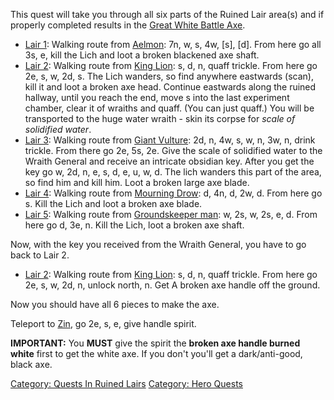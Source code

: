 This quest will take you through all six parts of the Ruined Lair
area(s) and if properly completed results in the [Great White Battle
Axe](Great_White_Battle_Axe "wikilink").

-   [Lair 1](:Category:Ruined_Lair_1_Of_5 "wikilink"): Walking route
    from [Aelmon](Aelmon "wikilink"): 7n, w, s, 4w, \[s\], \[d\]. From
    here go all 3s, e, kill the Lich and loot a broken blackened axe
    shaft.
-   [Lair 2](:Category:Ruined_Lair_2_Of_5 "wikilink"): Walking route
    from [King Lion](King_Lion "wikilink"): s, d, n, quaff trickle. From
    here go 2e, s, w, 2d, s. The Lich wanders, so find anywhere
    eastwards (scan), kill it and loot a broken axe head. Continue
    eastwards along the ruined hallway, until you reach the end, move s
    into the last experiment chamber, clear it of wraiths and quaff.
    (You can just quaff.) You will be transported to the huge water
    wraith - skin its corpse for *scale of solidified water*.
-   [Lair 3](:Category:Ruined_Lair_3_Of_5 "wikilink"): Walking route
    from [Giant Vulture](Giant_Vulture "wikilink"): 2d, n, 4w, s, w, n,
    3w, n, drink trickle. From there go 2e, 5s, 2e. Give the scale of
    solidified water to the Wraith General and receive an intricate
    obsidian key. After you get the key go w, 2d, n, e, s, d, e, u,
    w, d. The lich wanders this part of the area, so find him and kill
    him. Loot a broken large axe blade.
-   [Lair 4](:Category:Ruined_Lair_4_Of_5 "wikilink"): Walking route
    from [Mourning Drow](Mourning_Drow "wikilink"): d, 4n, d, 2w, d.
    From here go s. Kill the Lich and loot a broken axe blade.
-   [Lair 5](:Category:Ruined_Lair_5_Of_5 "wikilink"): Walking route
    from [Groundskeeper man](Groundskeeper_Man "wikilink"): w, 2s, w,
    2s, e, d. From here go d, 3e, n. Kill the Lich, loot a broken axe
    shaft.

Now, with the key you received from the Wraith General, you have to go
back to Lair 2.

-   [Lair 2](:Category:Ruined_Lair_2_Of_5 "wikilink"): Walking route
    from [King Lion](King_Lion "wikilink"): s, d, n, quaff trickle. From
    here go 2e, s, w, 2d, n, unlock north, n. Get A broken axe handle
    off the ground.

Now you should have all 6 pieces to make the axe.

Teleport to [Zin](Zin "wikilink"), go 2e, s, e, give handle spirit.

**IMPORTANT:** You **MUST** give the spirit the **broken axe handle
burned white** first to get the white axe. If you don't you'll get a
dark/anti-good, black axe.

[Category: Quests In Ruined
Lairs](Category:_Quests_In_Ruined_Lairs "wikilink") [Category: Hero
Quests](Category:_Hero_Quests "wikilink")
